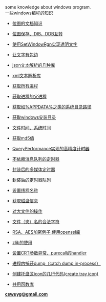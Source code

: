 some knowledge about windows program.  
一些windows编程的知识  

- [位图的文档知识](./bitmap_knowledge)
- [位图保存、DIB、DDB互转](./bitmap_save_DIB_DDB)
- [使用SetWindowRgn实现透明文字](./use_rgn_api_to_transparent)  
- [让文字有包边](./word_shadow)  
- [json文本解析的几种库](./cpp_json_parse)
- [xml文本解析库](./cpp_xml_parse) 
- [获取所有进程](./get_all_process) 
- [获取进程的父进程](./get_parent_process)
- [获取如%APPDATA%之类的系统目录路径](./get_appdata) 
- [获取windows安装目录](./get_window_install_dir)
- [文件时间、系统时间](./get_file_time)
- [获取md5值](./get_md5)
- [QueryPerformance实现的高精度计时器](./hight_performance_time_calc)
- [不依赖消息队列的定时器](./no_user_timer)
- [封装后的多媒体定时器](./multi_media_timer_test)
- [封装后的定时器队列](./timer_Queue_timer_test) 
- [设置线程名称](./set_thread_name)
- [获取磁盘信息](./get_disk_space)
- [对大文件的操作](./big_file_operate) 
- [文件（夹）名的合法字符](./legal_path_character) 
- [RSA、AES加密例子,使用openssl库](./openssl_test)
- [zlib的使用](./zlib_test)
- [设置CRT参数异常、purecall的handler](./invalidHandler)
- [进程内捕获dump（catch dump in-process）](./dump_catch)
- [创建托盘区icon的几行代码(create tray icon)](./tray_icon_example)




  
  

- [共用函数库](./utility)  




**cswuyg@gmail.com**  